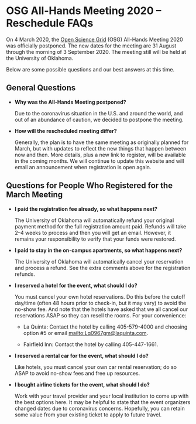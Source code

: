 # OSG All-Hands Meeting 2020 &ndash; Reschedule FAQs

On 4 March 2020, the [Open Science Grid](https://www.opensciencegrid.org) (OSG)
All-Hands Meeting 2020 was officially postponed.  The new dates for the meeting
are 31 August through the morning of 3 September 2020.  The meeting still will
be held at the University of Oklahoma.

Below are some possible questions and our best answers at this time.

## General Questions

*   **Why was the All-Hands Meeting postponed?**

    Due to the coronavirus situation in the U.S. and around the world, and out
    of an abundance of caution, we decided to postpone the meeting.

*   **How will the rescheduled meeting differ?**

    Generally, the plan is to have the same meeting as originally planned for
    March, but with updates to reflect the new things that happen between now
    and then.  More details, plus a new link to register, will be available in
    the coming months.  We will continue to update this website and will email
    an announcement when registration is open again.


## Questions for People Who Registered for the March Meeting

*   **I paid the registration fee already, so what happens next?**

    The University of Oklahoma will automatically refund your original payment
    method for the full registration amount paid.  Refunds will take 2&ndash;4
    weeks to process and then you will get an email.  However, it remains your
    responsibility to verify that your funds were restored.

*   **I paid to stay in the on-campus apartments, so what happens next?**

    The University of Oklahoma will automatically cancel your reservation and
    process a refund.  See the extra comments above for the registration
    refunds.

*   **I reserved a hotel for the event, what should I do?**

    You must cancel your own hotel reservations.  Do this before the cutoff
    day/time (often 48 hours prior to check-in, but it may vary) to avoid the
    no-show fee.  And note that the hotels have asked that we all cancel our
    reservations ASAP so they can resell the rooms. For your convenience:

    *   La Quinta: Contact the hotel by calling 405-579-4000 and choosing option
        #5 or email <mailto:Lq0967gm@laquinta.com>.

    *   Fairfield Inn: Contact the hotel by calling 405-447-1661.

*   **I reserved a rental car for the event, what should I do?**

    Like hotels, you must cancel your own car rental reservation; do so ASAP to
    avoid no-show fees and free up resources.

*   **I bought airline tickets for the event, what should I do?**

    Work with your travel provider and your local institution to come up with
    the best options here.  It may be helpful to state that the event organizers
    changed dates due to coronavirus concerns.  Hopefully, you can retain some
    value from your existing ticket to apply to future travel.
